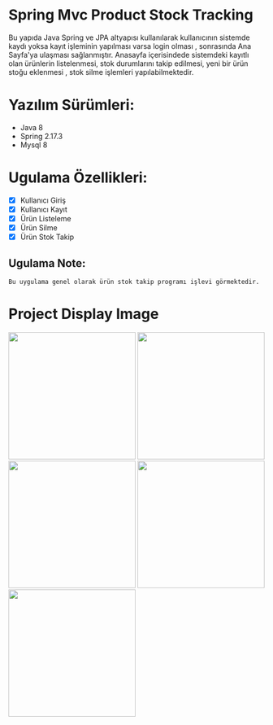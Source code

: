 # Spring Mvc Product Stock Tracking
<p> 
Bu yapıda Java Spring ve JPA altyapısı kullanılarak kullanıcının sistemde kaydı yoksa kayıt işleminin yapılması varsa login olması ,
sonrasında Ana Sayfa'ya ulaşması sağlanmıştır.
Anasayfa içerisindede sistemdeki kayıtlı olan ürünlerin listelenmesi, stok durumlarını takip edilmesi,
yeni bir ürün stoğu eklenmesi , stok silme işlemleri yapılabilmektedir.
</p>

# Yazılım Sürümleri:
- Java 8
- Spring 2.17.3
- Mysql 8
    
# Ugulama Özellikleri:
- [x] Kullanıcı Giriş
- [x] Kullanıcı Kayıt
- [x] Ürün Listeleme
- [x] Ürün Silme
- [x] Ürün Stok Takip 

## Ugulama Note:
```
Bu uygulama genel olarak ürün stok takip programı işlevi görmektedir.
```


# Project Display Image
<p>

<img src="https://github.com/isahatipoglu74/Product_Stock_Tracking_Application/blob/main/1.png" width="250" height="250" style="max-width:100%;"></a>
<img src="https://github.com/isahatipoglu74/Product_Stock_Tracking_Application/blob/main/2.png" width="250" height="250" style="max-width:100%;"></a>
<img src="https://github.com/isahatipoglu74/Product_Stock_Tracking_Application/blob/main/3.png" width="250" height="250" style="max-width:100%;"></a>
<img src="https://github.com/isahatipoglu74/Product_Stock_Tracking_Application/blob/main/4.png" width="250" height="250" style="max-width:100%;"></a>
<img src="https://github.com/isahatipoglu74/Product_Stock_Tracking_Application/blob/main/5.png" width="250" height="250" style="max-width:100%;"></a>
</p>

